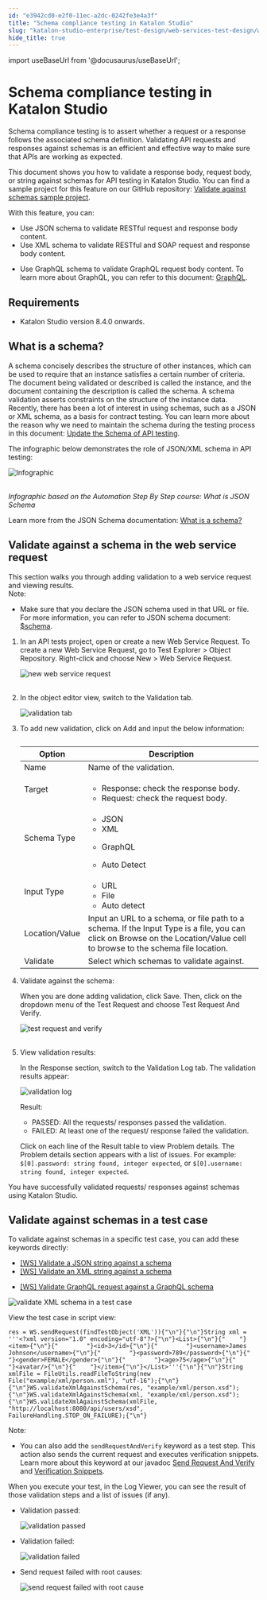 ```yaml
---
id: "e3942cd0-e2f0-11ec-a2dc-0242fe3e4a3f"
title: "Schema compliance testing in Katalon Studio"
slug: "katalon-studio-enterprise/test-design/web-services-test-design/working-with-apiweb-services-project/schema-compliance-testing-in-katalon-studio"
hide_title: true
---
```

import useBaseUrl from '@docusaurus/useBaseUrl';


# <a id="id" class="anchor_top_offset"/><a id="ariaid-title1" class="anchor_top_offset"/>Schema compliance testing in Katalon Studio

<p xmlns="http://www.w3.org/1999/xhtml" className="p">Schema compliance testing is to assert whether a request or a response follows the associated schema definition. Validating API requests and responses against schemas is an efficient and effective way to make sure that APIs are working as expected.</p> 
<p xmlns="http://www.w3.org/1999/xhtml" className="p">This document shows you how to validate a response body, request body, or string against schemas for API testing in Katalon Studio. You can find a sample project for this feature on our GitHub repository: <a className="xref j-external-link" href="https://github.com/katalon-studio-samples/studio-schema-validation-example" target="_blank">Validate against schemas sample project</a>.</p> 
<p xmlns="http://www.w3.org/1999/xhtml" className="p">With this feature, you can:</p> 
<ul xmlns="http://www.w3.org/1999/xhtml" className="ul"><li className="li">Use JSON schema to validate RESTful request and response body content.</li><li className="li">Use XML schema to validate RESTful and SOAP request and response body content.</li><li className="li"><p className="p">Use GraphQL schema to validate GraphQL request body content. To learn more about GraphQL, you can refer to this document: <a className="xref" href="#">GraphQL</a>.</p></li></ul> 

## Requirements

<div xmlns="http://www.w3.org/1999/xhtml" className="p"><ul className="ul"><li className="li"><p className="p">Katalon Studio version 8.4.0 onwards.</p></li></ul></div>

## <a id="id_1" class="anchor_top_offset"/>What is a schema?

<p xmlns="http://www.w3.org/1999/xhtml" className="p">A schema concisely describes the structure of other instances, which can be used to require that an instance satisfies a certain number of criteria. The document being validated or described is called the instance, and the document containing the description is called the schema. A schema validation asserts constraints on the structure of the instance data. Recently, there has been a lot of interest in using schemas, such as a JSON or XML schema, as a basis for contract testing. You can learn more about the reason why we need to maintain the schema during the testing process in this document: <a className="xref" href="/docs/katalon-studio-enterprise/test-design/web-services-test-design/introduction-to-api-testing#id_22">Update the Schema of API testing</a>.</p> 
<p xmlns="http://www.w3.org/1999/xhtml" className="p">The infographic below demonstrates the role of JSON/XML schema in API testing:</p> 
<p xmlns="http://www.w3.org/1999/xhtml" className="p"><img className="image" src={useBaseUrl("https://github.com/katalon-studio/docs-images/raw/master/katalon-studio/docs/schema-validation/Validate-Format.png")} width={500} alt="Infographic" /><br /><br /></p> 
<p xmlns="http://www.w3.org/1999/xhtml" className="p"><em className="ph i">Infographic based on the Automation Step By Step course: What is JSON Schema</em></p> 
<p xmlns="http://www.w3.org/1999/xhtml" className="p">Learn more from the JSON Schema documentation: <a className="xref j-external-link" href="https://json-schema.org/understanding-json-schema/about.html#about" target="_blank">What is a schema?</a> </p> 

## <a id="id_2" class="anchor_top_offset"/>Validate against a schema in the web service request

<div xmlns="http://www.w3.org/1999/xhtml" className="p">This section walks you through adding validation to a web service request and viewing results.<div className="note note note_note"><span className="note__title">Note:</span> 
    <ul className="ul"><li className="li">
        <p className="p">Make sure that you declare the JSON schema used in that URL or file. For more information, you can refer to JSON schema document: <a className="xref j-external-link" href="https://json-schema.org/understanding-json-schema/reference/schema.html#schema" target="_blank">$schema</a>.</p>
      </li></ul>
  </div></div>
<ol xmlns="http://www.w3.org/1999/xhtml" className="ol"><li className="li">     <p className="p">In an API tests project, open or create a new <span className="ph uicontrol">Web Service Request</span>. To create a new <span className="ph uicontrol">Web Service Request</span>, go to <span className="ph uicontrol">Test Explorer</span> &gt; <span className="ph uicontrol">Object Repository</span>. Right-click and choose <span className="ph uicontrol">New</span> &gt; <span className="ph uicontrol">Web Service Request</span>.</p>     <p className="p"> <img className="image" src={useBaseUrl("https://github.com/katalon-studio/docs-images/raw/master/katalon-studio/docs/schema-validation/new-web-service-request.png")} width={500} alt="new web service request" /><br /><br />     </p>   </li><li className="li">     <p className="p">In the object editor view, switch to the <span className="ph uicontrol">Validation</span> tab.</p>     <p className="p"><img className="image" src={useBaseUrl("/9ccc0e70-0263-11ed-a2dc-0242fe3e4a3f.png")} alt="validation tab" />     </p>   </li><li className="li">     <p className="p">To add new validation, click on <span className="ph uicontrol">Add</span> and input the below information:</p>     <table className="table"><caption /><colgroup><col /><col /></colgroup><thead className="thead"><tr className><th className="entry anchor_top_offset" id="id_2__entry__1">Option</th><th className="entry anchor_top_offset" id="id_2__entry__2">Description</th></tr></thead><tbody className="tbody"><tr className><td className="entry" headers="id_2__entry__1 id_2__entry__2 ">Name</td><td className="entry" headers="id_2__entry__1 id_2__entry__2 ">Name of the validation.</td></tr><tr className><td className="entry" headers="id_2__entry__1 id_2__entry__2 ">Target</td><td className="entry" headers="id_2__entry__1 id_2__entry__2 ">             <ul className="ul"><li className="li">Response: check the response body.</li><li className="li">Request: check the request body.</li></ul>           </td></tr><tr className><td className="entry" headers="id_2__entry__1 id_2__entry__2 ">Schema Type</td><td className="entry" headers="id_2__entry__1 id_2__entry__2 ">             <ul className="ul"><li className="li">JSON</li><li className="li">XML</li><li className="li">                 <p className="p">GraphQL</p>               </li><li className="li">Auto Detect</li></ul>           </td></tr><tr className><td className="entry" headers="id_2__entry__1 id_2__entry__2 ">Input Type</td><td className="entry" headers="id_2__entry__1 id_2__entry__2 ">             <ul className="ul"><li className="li">URL</li><li className="li">File</li><li className="li">Auto detect</li></ul>           </td></tr><tr className><td className="entry" headers="id_2__entry__1 id_2__entry__2 ">Location/Value</td><td className="entry" headers="id_2__entry__1 id_2__entry__2 ">Input an URL to a schema, or file path to a schema. If the <span className="ph uicontrol">Input Type</span> is a file, you can click on <span className="ph uicontrol">Browse</span> on the <span className="ph uicontrol">Location/Value</span> cell to browse to the schema file location.</td></tr><tr className><td className="entry" headers="id_2__entry__1 id_2__entry__2 ">Validate</td><td className="entry" headers="id_2__entry__1 id_2__entry__2 ">Select which schemas to validate against.</td></tr></tbody></table>   </li><li className="li">     <p className="p">Validate against the schema:</p>     <p className="p">When you are done adding validation, click <span className="ph uicontrol">Save</span>. Then, click on the dropdown menu of the <span className="ph uicontrol">Test Request</span> and choose <span className="ph uicontrol">Test Request And Verify</span>.</p>     <p className="p"> <img className="image" src={useBaseUrl("https://github.com/katalon-studio/docs-images/raw/master/katalon-studio/docs/schema-validation/test-request-and-verify.png")} width={250} alt="test request and verify" /><br /><br />     </p>   </li><li className="li">     <p className="p">View validation results:</p>     <p className="p">In the <span className="ph uicontrol">Response</span> section, switch to the <span className="ph uicontrol">Validation Log</span> tab. The validation results appear:</p>     <p className="p"><img className="image" src={useBaseUrl("/9df32950-0263-11ed-a2dc-0242fe3e4a3f.png")} alt="validation log" /></p>     <div className="p"> <span className="ph uicontrol">Result</span>: <ul className="ul"><li className="li"><span className="ph uicontrol">PASSED</span>: All the requests/ responses passed the validation.</li><li className="li"><span className="ph uicontrol">FAILED</span>: At least one of the request/ response failed the validation.</li></ul></div>     <p className="p">Click on each line of the <span className="ph uicontrol">Result</span> table to view <span className="ph uicontrol">Problem details</span>. The <span className="ph uicontrol">Problem details</span> section appears with a list of issues. For example: <code className="ph codeph">$[0].password: string found, integer expected</code>, or <code className="ph codeph">$[0].username: string found, integer expected</code>.</p>   </li></ol> 
<p xmlns="http://www.w3.org/1999/xhtml" className="p">You have successfully validated requests/ responses against schemas using Katalon Studio.</p> 

## <a id="id_3" class="anchor_top_offset"/>Validate against schemas in a test case

<p xmlns="http://www.w3.org/1999/xhtml" className="p">To validate against schemas in a specific test case, you can add these keywords directly:</p> 
<ul xmlns="http://www.w3.org/1999/xhtml" className="ul"><li className="li"><a className="xref" href="#">[WS] Validate a JSON string against a schema</a>   </li><li className="li"><a className="xref" href="#">[WS] Validate an XML string against a schema</a>   </li><li className="li">     <p className="p"><a className="xref" href="/docs/katalon-studio-enterprise/keywords/web-service-keywords/ws-validate-graphql-request-against-a-graphql-schema">[WS] Validate GraphQL request against a GraphQL schema</a></p>   </li></ul> 
<p xmlns="http://www.w3.org/1999/xhtml" className="p"><img className="image" src={useBaseUrl("/9d66c7d0-0263-11ed-a2dc-0242fe3e4a3f.png")} alt="validate XML schema in a test case" /></p> 
<p xmlns="http://www.w3.org/1999/xhtml" className="p"> View the test case in script view: </p> 
<pre xmlns="http://www.w3.org/1999/xhtml" className="pre codeblock"><code>res = WS.sendRequest(findTestObject('XML')){"\n"}{"\n"}String xml = '''&lt;?xml version="1.0" encoding="utf-8"?&gt;{"\n"}&lt;List&gt;{"\n"}{"    "}&lt;item&gt;{"\n"}{"        "}&lt;id&gt;3&lt;/id&gt;{"\n"}{"        "}&lt;username&gt;James Johnson&lt;/username&gt;{"\n"}{"        "}&lt;password&gt;789&lt;/password&gt;{"\n"}{"        "}&lt;gender&gt;FEMALE&lt;/gender&gt;{"\n"}{"        "}&lt;age&gt;75&lt;/age&gt;{"\n"}{"        "}&lt;avatar/&gt;{"\n"}{"    "}&lt;/item&gt;{"\n"}&lt;/List&gt;'''{"\n"}{"\n"}String xmlFile = FileUtils.readFileToString(new File("example/xml/person.xml"), "utf-16");{"\n"}{"\n"}WS.validateXmlAgainstSchema(res, "example/xml/person.xsd");{"\n"}WS.validateXmlAgainstSchema(xml, "example/xml/person.xsd");{"\n"}WS.validateXmlAgainstSchema(xmlFile, "http://localhost:8080/api/users/xsd", FailureHandling.STOP_ON_FAILURE);{"\n"}</code></pre> 
<div xmlns="http://www.w3.org/1999/xhtml" className="note note note_note"><span className="note__title">Note:</span> 
  <ul className="ul"><li className="li">You can also add the <code className="ph codeph">sendRequestAndVerify</code> keyword as a test step. This action also sends the current request and executes verification snippets. Learn more about this keyword at our javadoc <a className="xref j-external-link" href="https://docs.katalon.com/javadoc/com/kms/katalon/core/webservice/keyword/builtin/SendRequestAndVerifyKeyword.html" target="_blank">Send Request And Verify</a> and <a className="xref" href="/docs/katalon-studio-enterprise/test-design/web-services-test-design/working-with-apiweb-services-project/verification-snippets">Verification Snippets</a>.</li></ul>
</div>
<p xmlns="http://www.w3.org/1999/xhtml" className="p">When you execute your test, in the <span className="ph uicontrol">Log Viewer</span>, you can see the result of those validation steps and a list of issues (if any).</p> 
<ul xmlns="http://www.w3.org/1999/xhtml" className="ul"><li className="li">     <p className="p">Validation passed:</p>     <p className="p"><img className="image" src={useBaseUrl("/9cbcf340-0263-11ed-a2dc-0242fe3e4a3f.png")} alt="validation passed" />     </p>   </li><li className="li">     <p className="p">Validation failed:</p>     <p className="p"><img className="image" src={useBaseUrl("/9e327c40-0263-11ed-a2dc-0242fe3e4a3f.png")} alt="validation failed" />     </p>   </li><li className="li">     <p className="p">Send request failed with root causes:</p>     <p className="p"><img className="image" src={useBaseUrl("/9d3334b0-0263-11ed-a2dc-0242fe3e4a3f.png")} alt="send request failed with root cause" />     </p>   </li></ul> 
